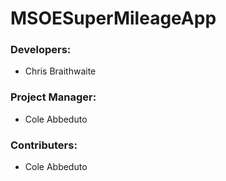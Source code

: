 # MSOESuperMileageApp

### Developers:
* Chris Braithwaite

### Project Manager:
* Cole Abbeduto

### Contributers:
* Cole Abbeduto
